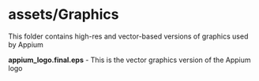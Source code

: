 # assets/Graphics
This folder contains high-res and vector-based versions of graphics used by Appium

**appium_logo.final.eps** - This is the vector graphics version of the Appium logo
